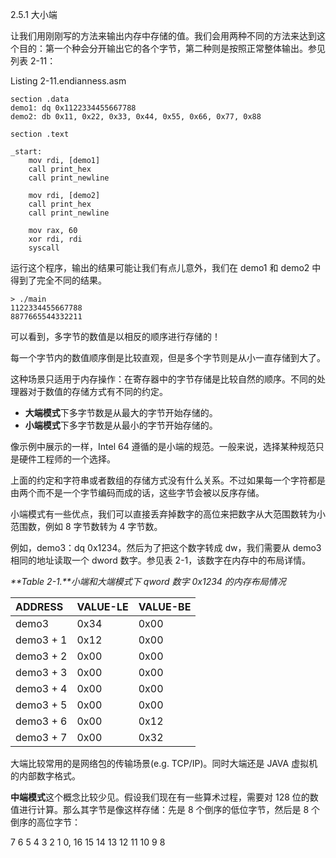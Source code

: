 2.5.1 大小端

让我们用刚刚写的方法来输出内存中存储的值。我们会用两种不同的方法来达到这个目的：第一个种会分开输出它的各个字节，第二种则是按照正常整体输出。参见列表 2-11：

Listing 2-11.endianness.asm

```
section .data
demo1: dq 0x1122334455667788
demo2: db 0x11, 0x22, 0x33, 0x44, 0x55, 0x66, 0x77, 0x88

section .text

_start:
    mov rdi, [demo1]
    call print_hex
    call print_newline

    mov rdi, [demo2]
    call print_hex
    call print_newline

    mov rax, 60
    xor rdi, rdi
    syscall
```

运行这个程序，输出的结果可能让我们有点儿意外，我们在 demo1 和 demo2 中得到了完全不同的结果。

```
> ./main
1122334455667788
8877665544332211
```

可以看到，多字节的数值是以相反的顺序进行存储的！

每一个字节内的数值顺序倒是比较直观，但是多个字节则是从小一直存储到大了。

这种场景只适用于内存操作：在寄存器中的字节存储是比较自然的顺序。不同的处理器对于数值的存储方式有不同的约定。

* **大端模式**下多字节数是从最大的字节开始存储的。
* **小端模式**下多字节数是从最小的字节开始存储的。

像示例中展示的一样，Intel 64 遵循的是小端的规范。一般来说，选择某种规范只是硬件工程师的一个选择。

上面的约定和字符串或者数组的存储方式没有什么关系。不过如果每一个字符都是由两个而不是一个字节编码而成的话，这些字节会被以反序存储。

小端模式有一些优点，我们可以直接丢弃掉数字的高位来把数字从大范围数转为小范围数，例如 8 字节数转为 4 字节数。

例如，demo3：dq 0x1234。然后为了把这个数字转成 dw，我们需要从 demo3 相同的地址读取一个 dword 数字。参见表 2-1，该数字在内存中的布局详情。

_**Table 2-1.**小端和大端模式下 qword 数字 0x1234 的内存布局情况_

| ADDRESS | VALUE-LE | VALUE-BE |
| :--- | :--- | :--- |
| demo3 | 0x34 | 0x00 |
| demo3 + 1 | 0x12 | 0x00 |
| demo3 + 2 | 0x00 | 0x00 |
| demo3 + 3 | 0x00 | 0x00 |
| demo3 + 4 | 0x00 | 0x00 |
| demo3 + 5 | 0x00 | 0x00 |
| demo3 + 6 | 0x00 | 0x12 |
| demo3 + 7 | 0x00 | 0x32 |

大端比较常用的是网络包的传输场景\(e.g. TCP/IP\)。同时大端还是 JAVA 虚拟机的内部数字格式。

**中端模式**这个概念比较少见。假设我们现在有一些算术过程，需要对 128 位的数值进行计算。那么其字节是像这样存储：先是 8 个倒序的低位字节，然后是 8 个倒序的高位字节：

7 6 5 4 3 2 1 0, 16 15 14 13 12 11 10 9 8


